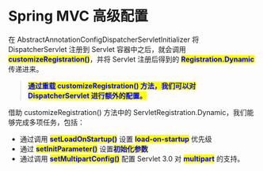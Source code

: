 # Spring MVC 高级配置

在 AbstractAnnotationConfigDispatcherServletInitializer 将 DispatcherServlet 注册到 Servlet 容器中之后，就会调用 <mark style="color:blue;">**customizeRegistration()**</mark>，并将 Servlet 注册后得到的 <mark style="color:blue;">**Registration.Dynamic**</mark> 传递进来。

> <mark style="color:blue;">**通过重载 customizeRegistration() 方法，我们可以对 DispatcherServlet 进行额外的配置。**</mark>

借助 customizeRegistration() 方法中的 ServletRegistration.Dynamic，我们能够完成多项任务，包括：

* 通过调用 <mark style="color:blue;">**setLoadOnStartup()**</mark> 设置 <mark style="color:blue;">**load-on-startup**</mark> 优先级
* 通过 <mark style="color:blue;">**setInitParameter()**</mark> 设置<mark style="color:blue;">**初始化参数**</mark>
* 通过调用 <mark style="color:blue;">**setMultipartConfig()**</mark> 配置 Servlet 3.0 对 <mark style="color:blue;">**multipart**</mark> 的支持。
